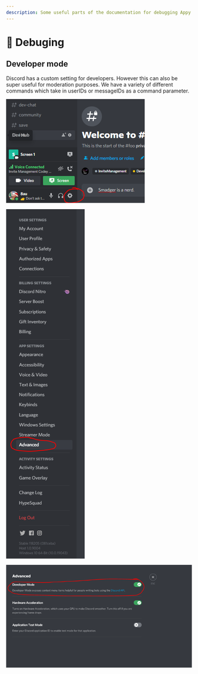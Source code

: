 ```yaml
---
description: Some useful parts of the documentation for debugging Appy
---
```


# 🐛 Debuging

## Developer mode

Discord has a custom setting for developers. However this can also be super useful for moderation purposes. We have a variety of different commands which take in userIDs or messageIDs as a command parameter.

![](<.gitbook/assets/image (1).png>)

![](.gitbook/assets/image.png)

![](<.gitbook/assets/image (3).png>)





